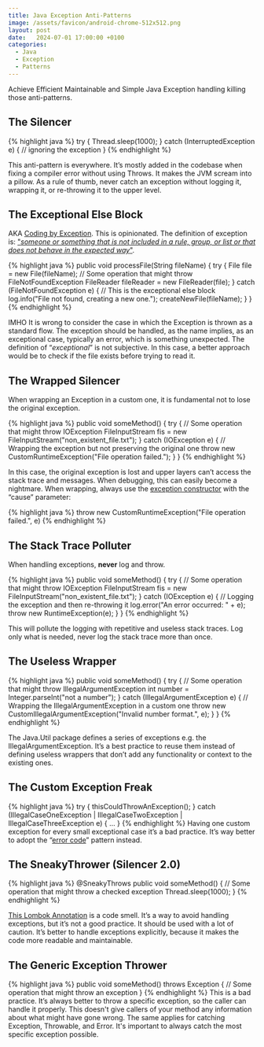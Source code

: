 ```yaml
---
title: Java Exception Anti-Patterns
image: /assets/favicon/android-chrome-512x512.png
layout: post
date:   2024-07-01 17:00:00 +0100
categories:
  - Java
  - Exception
  - Patterns
---
```



Achieve Efficient Maintainable and Simple Java Exception handling killing those anti-patterns.

## The Silencer

{% highlight java %}
try {
    Thread.sleep(1000);
} catch (InterruptedException e) {
    // ignoring the exception
}
{% endhighlight %}

This anti-pattern is everywhere. 
It’s mostly added in the codebase when fixing a compiler error without using Throws. 
It makes the JVM scream into a pillow.
As a rule of thumb, never catch an exception without logging it, wrapping it, or re-throwing it to the upper level.

## The Exceptional Else Block

AKA [Coding by Exception](https://en.wikipedia.org/wiki/Coding_by_exception). This is opinionated. The definition of exception is: ["_someone or something that is not included in a rule, group, or list or that does not behave in the expected way_"](https://dictionary.cambridge.org/dictionary/english/exception).

{% highlight java %}
public void processFile(String fileName) {
    try {
        File file = new File(fileName);
        // Some operation that might throw FileNotFoundException
        FileReader fileReader = new FileReader(file);
    } catch (FileNotFoundException e) {
        // This is the exceptional else block
        log.info("File not found, creating a new one.");
        createNewFile(fileName);
    }
}
{% endhighlight %}

IMHO It is wrong to consider the case in which the Exception is thrown as a standard flow. 
The exception should be handled, as the name implies, as an exceptional case, typically an error, 
which is something unexpected. The definition of “_exceptional_” is not subjective.
In this case, a better approach would be to check if the file exists before trying to read it.

## The Wrapped Silencer

When wrapping an Exception in a custom one, it is fundamental not to lose the original exception.

{% highlight java %}
public void someMethod() {
try {
        // Some operation that might throw IOException
        FileInputStream fis = new FileInputStream("non_existent_file.txt");
    } catch (IOException e) {
        // Wrapping the exception but not preserving the original one
        throw new CustomRuntimeException("File operation failed.");
    }
}
{% endhighlight %}

In this case, the original exception is lost and upper layers can’t access the stack trace and messages. 
When debugging, this can easily become a nightmare.
When wrapping, always use the [exception constructor](https://docs.oracle.com/javase%2F7%2Fdocs%2Fapi%2F/java/lang/Exception.html#Exception(java.lang.String,%20java.lang.Throwable))
with the “cause” parameter:

{% highlight java %}
throw new CustomRuntimeException("File operation failed.", e)
{% endhighlight %}

## The Stack Trace Polluter

When handling exceptions, **never** log and throw.

{% highlight java %}
public void someMethod() {
    try {
        // Some operation that might throw IOException
        FileInputStream fis = new FileInputStream("non_existent_file.txt");
    } catch (IOException e) {
        // Logging the exception and then re-throwing it
        log.error("An error occurred: " + e);
        throw new RuntimeException(e);
    }
}
{% endhighlight %}

This will pollute the logging with repetitive and useless stack traces. 
Log only what is needed, never log the stack trace more than once. 

## The Useless Wrapper

{% highlight java %}
public void someMethod() {
    try {
        // Some operation that might throw IllegalArgumentException
        int number = Integer.parseInt("not a number");
    } catch (IllegalArgumentException e) {
        // Wrapping the IllegalArgumentException in a custom one
        throw new CustomIllegalArgumentException("Invalid number format.", e);
    }
}
{% endhighlight %}

The Java.Util package defines a series of exceptions e.g. the IllegalArgumentException. 
It’s a best practice to reuse them instead of defining useless wrappers 
that don’t add any functionality or context to the existing ones.

## The Custom Exception Freak

{% highlight java %}
try {
    thisCouldThrowAnException();
}
catch (IllegalCaseOneException | IllegalCaseTwoException | IllegalCaseThreeException e) {
    ...
}
{% endhighlight %}
Having one custom exception for every small exceptional case it’s a bad practice.
It’s way better to adopt the “[error code](https://gaetanopiazzolla.github.io/java/2023/03/05/java-exception-patterns.html)” pattern instead.

## The SneakyThrower (Silencer 2.0)

{% highlight java %}
@SneakyThrows
public void someMethod() {
    // Some operation that might throw a checked exception
    Thread.sleep(1000);
}
{% endhighlight %}

[This Lombok Annotation](https://projectlombok.org/features/SneakyThrows) is a code smell. It’s a way to avoid handling exceptions, but it’s not a good practice. It should be used with a lot of caution.
It’s better to handle exceptions explicitly, because it makes the code more readable and maintainable.

## The Generic Exception Thrower

{% highlight java %}
public void someMethod() throws Exception {
    // Some operation that might throw an exception
}
{% endhighlight %}
This is a bad practice. It’s always better to throw a specific exception,
so the caller can handle it properly. This doesn't give callers of your method
any information about what might have gone wrong. 
The same applies for catching Exception, Throwable, and Error. 
It's important to always catch the most specific exception possible.